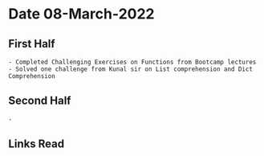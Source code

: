 
# Date 08-March-2022

## First Half
```
- Completed Challenging Exercises on Functions from Bootcamp lectures
- Solved one challenge from Kunal sir on List comprehension and Dict Comprehension

```
## Second Half
```
- 

```
## Links Read
